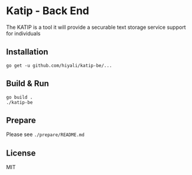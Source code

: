 # Katip - Back End
The KATIP is a tool it will provide a securable text storage service support for individuals

## Installation
```shell
go get -u github.com/hiyali/katip-be/...
```

## Build & Run
```shell
go build .
./katip-be
```

## Prepare
Please see `./prepare/README.md`

## License
MIT
